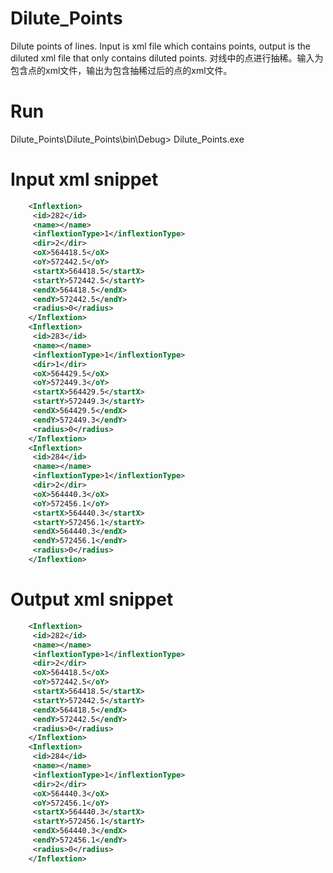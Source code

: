 # Dilute_Points
Dilute points of lines. Input is xml file which contains points, output is the diluted xml file that only contains diluted points.
对线中的点进行抽稀。输入为包含点的xml文件，输出为包含抽稀过后的点的xml文件。
# Run
Dilute_Points\Dilute_Points\bin\Debug> Dilute_Points.exe
# Input xml snippet
```xml
    <Inflextion>
     <id>282</id>
     <name></name>
     <inflextionType>1</inflextionType>
     <dir>2</dir>
     <oX>564418.5</oX>
     <oY>572442.5</oY>
     <startX>564418.5</startX>
     <startY>572442.5</startY>
     <endX>564418.5</endX>
     <endY>572442.5</endY>
     <radius>0</radius>
    </Inflextion>
    <Inflextion>
     <id>283</id>
     <name></name>
     <inflextionType>1</inflextionType>
     <dir>1</dir>
     <oX>564429.5</oX>
     <oY>572449.3</oY>
     <startX>564429.5</startX>
     <startY>572449.3</startY>
     <endX>564429.5</endX>
     <endY>572449.3</endY>
     <radius>0</radius>
    </Inflextion>
    <Inflextion>
     <id>284</id>
     <name></name>
     <inflextionType>1</inflextionType>
     <dir>2</dir>
     <oX>564440.3</oX>
     <oY>572456.1</oY>
     <startX>564440.3</startX>
     <startY>572456.1</startY>
     <endX>564440.3</endX>
     <endY>572456.1</endY>
     <radius>0</radius>
    </Inflextion>
```

# Output xml snippet
```xml
    <Inflextion>
     <id>282</id>
     <name></name>
     <inflextionType>1</inflextionType>
     <dir>2</dir>
     <oX>564418.5</oX>
     <oY>572442.5</oY>
     <startX>564418.5</startX>
     <startY>572442.5</startY>
     <endX>564418.5</endX>
     <endY>572442.5</endY>
     <radius>0</radius>
    </Inflextion>
    <Inflextion>
     <id>284</id>
     <name></name>
     <inflextionType>1</inflextionType>
     <dir>2</dir>
     <oX>564440.3</oX>
     <oY>572456.1</oY>
     <startX>564440.3</startX>
     <startY>572456.1</startY>
     <endX>564440.3</endX>
     <endY>572456.1</endY>
     <radius>0</radius>
    </Inflextion>
```
